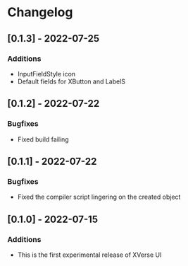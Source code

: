 # Changelog

## [0.1.3] - 2022-07-25
### Additions
- InputFieldStyle icon
- Default fields for XButton and LabelS

## [0.1.2] - 2022-07-22
### Bugfixes
- Fixed build failing

## [0.1.1] - 2022-07-22
### Bugfixes
- Fixed the compiler script lingering on the created object

## [0.1.0] - 2022-07-15
### Additions
- This is the first experimental release of XVerse UI